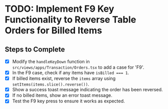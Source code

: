 # TODO: Implement F9 Key Functionality to Reverse Table Orders for Billed Items

## Steps to Complete

- [x] Modify the `handleKeyDown` function in `src/views/apps/Transaction/Orders.tsx` to add a case for 'F9'.
- [x] In the F9 case, check if any items have `isBilled === 1`.
- [x] If billed items exist, reverse the `items` array using `setItems(items.slice().reverse())`.
- [x] Show a success toast message indicating the order has been reversed.
- [x] If no billed items, show an error toast message.
- [x] Test the F9 key press to ensure it works as expected.
